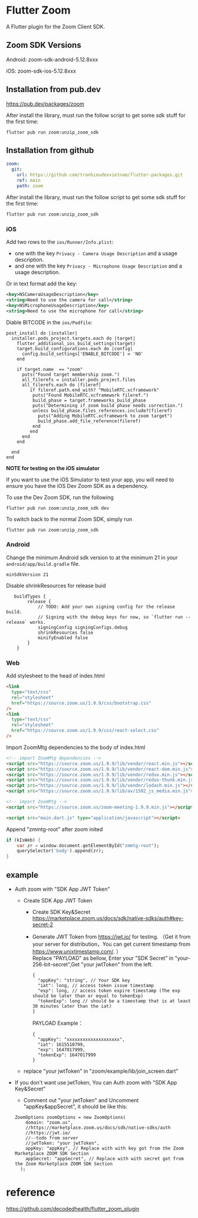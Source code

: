 # Flutter Zoom

A Flutter plugin for the Zoom Client SDK.

## Zoom SDK Versions

Android: zoom-sdk-android-5.12.8xxx

iOS: zoom-sdk-ios-5.12.8xxx

## Installation from pub.dev

https://pub.dev/packages/zoom

After install the library, must run the follow script to get some sdk stuff for the first time:

```shell script
flutter pub run zoom:unzip_zoom_sdk
```

## Installation from github

```yaml
zoom:
  git:
    url: https://github.com/tranhieudevvietnam/flutter-packages.git
    ref: main
    path: zoom
```

After install the library, must run the follow script to get some sdk stuff for the first time:

```shell script
flutter pub run zoom:unzip_zoom_sdk
```

### iOS

Add two rows to the `ios/Runner/Info.plist`:

- one with the key `Privacy - Camera Usage Description` and a usage description.
- and one with the key `Privacy - Microphone Usage Description` and a usage description.

Or in text format add the key:

```xml
<key>NSCameraUsageDescription</key>
<string>Need to use the camera for call</string>
<key>NSMicrophoneUsageDescription</key>
<string>Need to use the microphone for call</string>
```

Diable BITCODE in the `ios/Podfile`:

```
post_install do |installer|
  installer.pods_project.targets.each do |target|
    flutter_additional_ios_build_settings(target)
    target.build_configurations.each do |config|
      config.build_settings['ENABLE_BITCODE'] = 'NO'
    end

    if target.name  == "zoom"
      puts("Found target membership zoom.")
      all_filerefs = installer.pods_project.files
      all_filerefs.each do |fileref|
         if fileref.path.end_with? "MobileRTC.xcframework"
          puts("Found MobileRTC.xcframework fileref.")
          build_phase = target.frameworks_build_phase
          puts("Determining if zoom build phase needs correction.")
          unless build_phase.files_references.include?(fileref)
            puts("Adding MobileRTC.xcframework to zoom target")
            build_phase.add_file_reference(fileref)
          end
         end
      end
    end

  end
end
```

**NOTE for testing on the iOS simulator**

If you want to use the iOS Simulator to test your app, you will need to ensure you have the iOS Dev Zoom SDK as a dependency.

To use the Dev Zoom SDK, run the following

```shell script
flutter pub run zoom:unzip_zoom_sdk dev
```

To switch back to the normal Zoom SDK, simply run

```shell script
flutter pub run zoom:unzip_zoom_sdk
```

### Android

Change the minimum Android sdk version to at the minimum 21 in your `android/app/build.gradle` file.

```
minSdkVersion 21
```

Disable shrinkResources for release buid

```
   buildTypes {
        release {
            // TODO: Add your own signing config for the release build.
            // Signing with the debug keys for now, so `flutter run --release` works.
            signingConfig signingConfigs.debug
            shrinkResources false
            minifyEnabled false
        }
    }
```

### Web

Add stylesheet to the head of index.html

```html
<link
  type="text/css"
  rel="stylesheet"
  href="https://source.zoom.us/1.9.9/css/bootstrap.css"
/>
<link
  type="text/css"
  rel="stylesheet"
  href="https://source.zoom.us/1.9.9/css/react-select.css"
/>
```

Import ZoomMtg dependencies to the body of index.html

```html
<!-- import ZoomMtg dependencies -->
<script src="https://source.zoom.us/1.9.9/lib/vendor/react.min.js"></script>
<script src="https://source.zoom.us/1.9.9/lib/vendor/react-dom.min.js"></script>
<script src="https://source.zoom.us/1.9.9/lib/vendor/redux.min.js"></script>
<script src="https://source.zoom.us/1.9.9/lib/vendor/redux-thunk.min.js"></script>
<script src="https://source.zoom.us/1.9.9/lib/vendor/lodash.min.js"></script>
<script src="https://source.zoom.us/1.9.9/lib/av/1502_js_media.min.js"></script>

<!-- import ZoomMtg -->
<script src="https://source.zoom.us/zoom-meeting-1.9.9.min.js"></script>

<script src="main.dart.js" type="application/javascript"></script>
```

Append "zmmtg-root" after zoom inited

```dart
if (kIsWeb) {
    var zr = window.document.getElementById("zmmtg-root");
    querySelector('body').append(zr);
}
```

## example

- Auth zoom with "SDK App JWT Token"

  - Create SDK App JWT Token

    - Create SDK Key&Secret https://marketplace.zoom.us/docs/sdk/native-sdks/auth#key-secret-2
    - Generate JWT Token from https://jwt.io/ for testing. （Get it from your server for distribution，You can get current timestamp from https://www.unixtimestamp.com/. ）  
      Replace "PAYLOAD" as bellow, Enter your "SDK Secret" in "your-256-bit-secret",Get "your jwtToken" from the left.

      ```
      {
        "appKey": "string", // Your SDK key
        "iat": long, // access token issue timestamp
        "exp": long, // access token expire timestamp (The exp should be later than or equal to tokenExp)
        "tokenExp": long // should be a timestamp that is at least 30 minutes later than the iat)
      }
      ```

      PAYLOAD Example：

      ```
      {
        "appKey": "xxxxxxxxxxxxxxxxxxxx",
        "iat": 1615510799,
        "exp": 1647017999,
        "tokenExp": 1647017999
      }
      ```

  - replace "your jwtToken" in "zoom/example/lib/join_screen.dart"

- If you don't want use jwtToken, You can Auth zoom with "SDK App Key&Secret"
  - Comment out "your jwtToken" and Uncomment "appKey&appSecret", it should be like this:
  ```
  ZoomOptions zoomOptions = new ZoomOptions(
      domain: "zoom.us",
      //https://marketplace.zoom.us/docs/sdk/native-sdks/auth
      //https://jwt.io/
      //--todo from server
      //jwtToken: "your jwtToken",
      appKey: "appKey", // Replace with with key got from the Zoom Marketplace ZOOM SDK Section
      appSecret: "appSecret", // Replace with with secret got from the Zoom Marketplace ZOOM SDK Section
    );
  ```

# reference

https://github.com/decodedhealth/flutter_zoom_plugin
